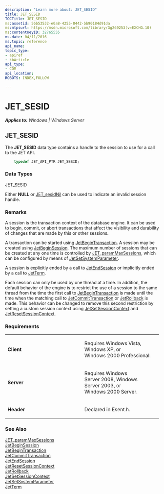 ```yaml
---
description: "Learn more about: JET_SESID"
title: JET_SESID
TOCTitle: JET_SESID
ms:assetid: 56b53532-e0a8-4255-8442-bb90184d91da
ms:mtpsurl: https://msdn.microsoft.com/library/Gg269253(v=EXCHG.10)
ms:contentKeyID: 32765555
ms.date: 04/11/2016
ms.topic: reference
api_name: 
topic_type: 
- apiref
- kbArticle
api_type: 
- COM
api_location: 
ROBOTS: INDEX,FOLLOW

---
```


# JET_SESID


_**Applies to:** Windows | Windows Server_

## JET_SESID

The **JET_SESID** data type contains a handle to the session to use for a call to the JET API.

```cpp
    typedef JET_API_PTR JET_SESID;
```

### Data Types

JET_SESID

Either **NULL** or [JET_sesidNil](./invalid-handle-constants.md) can be used to indicate an invalid session handle.

### Remarks

A session is the transaction context of the database engine. It can be used to begin, commit, or abort transactions that affect the visibility and durability of changes that are made by this or other sessions.

A transaction can be started using [JetBeginTransaction](./jetbegintransaction-function.md). A session may be created using [JetBeginSession](./jetbeginsession-function.md). The maximum number of sessions that can be created at any one time is controlled by [JET_paramMaxSessions](./resource-parameters.md), which can be configured by means of [JetSetSystemParameter](./jetsetsystemparameter-function.md).

A session is explicitly ended by a call to [JetEndSession](./jetendsession-function.md) or implicitly ended by a call to [JetTerm](./jetterm-function.md).

Each session can only be used by one thread at a time. In addition, the default behavior of the engine is to restrict the use of a session to the same thread from the time the first call to [JetBeginTransaction](./jetbegintransaction-function.md) is made until the time when the matching call to [JetCommitTransaction](./jetcommittransaction-function.md) or [JetRollback](./jetrollback-function.md) is made. This behavior can be changed to remove this second restriction by setting a custom session context using [JetSetSessionContext](./jetsetsessioncontext-function.md) and [JetResetSessionContext](./jetresetsessioncontext-function.md).

### Requirements

<table>
<colgroup>
<col style="width: 50%" />
<col style="width: 50%" />
</colgroup>
<tbody>
<tr class="odd">
<td><p><strong>Client</strong></p></td>
<td><p>Requires Windows Vista, Windows XP, or Windows 2000 Professional.</p></td>
</tr>
<tr class="even">
<td><p><strong>Server</strong></p></td>
<td><p>Requires Windows Server 2008, Windows Server 2003, or Windows 2000 Server.</p></td>
</tr>
<tr class="odd">
<td><p><strong>Header</strong></p></td>
<td><p>Declared in Esent.h.</p></td>
</tr>
</tbody>
</table>


### See Also

[JET_paramMaxSessions](./resource-parameters.md)  
[JetBeginSession](./jetbeginsession-function.md)  
[JetBeginTransaction](./jetbegintransaction-function.md)  
[JetCommitTransaction](./jetcommittransaction-function.md)  
[JetEndSession](./jetendsession-function.md)  
[JetResetSessionContext](./jetresetsessioncontext-function.md)  
[JetRollback](./jetrollback-function.md)  
[JetSetSessionContext](./jetsetsessioncontext-function.md)  
[JetSetSystemParameter](./jetsetsystemparameter-function.md)  
[JetTerm](./jetterm-function.md)
